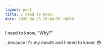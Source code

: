 ```yaml
---
layout: post
title: I need to know.
date: 2020-04-23 20:44:50 +0000
---
```


I need to know.
"Why?"

..because it's my mouth and I need to know! 😳

